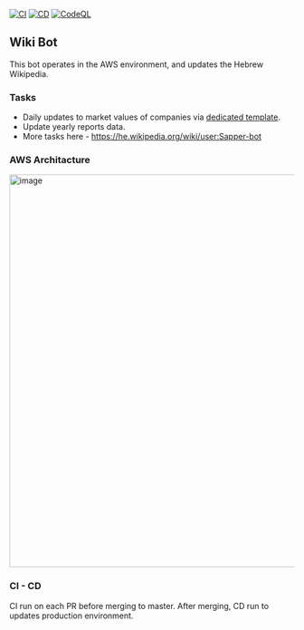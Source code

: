 [![CI](https://github.com/EladHeller/tradeBoot/actions/workflows/linter.yml/badge.svg?branch=develop)](https://github.com/EladHeller/tradeBoot/actions/workflows/linter.yml) [![CD](https://github.com/EladHeller/tradeBoot/actions/workflows/deploy.yml/badge.svg)](https://github.com/EladHeller/tradeBoot/actions/workflows/deploy.yml) [![CodeQL](https://github.com/EladHeller/wiki-bot/actions/workflows/github-code-scanning/codeql/badge.svg)](https://github.com/EladHeller/wiki-bot/actions/workflows/github-code-scanning/codeql)

## Wiki Bot
This bot operates in the AWS environment, and updates the Hebrew Wikipedia.

### Tasks
* Daily updates to market values of companies via [dedicated template](https://he.wikipedia.org/wiki/%D7%AA%D7%91%D7%A0%D7%99%D7%AA:%D7%A9%D7%95%D7%95%D7%99_%D7%A9%D7%95%D7%A7_%D7%97%D7%91%D7%A8%D7%94_%D7%91%D7%95%D7%A8%D7%A1%D7%90%D7%99%D7%AA). 
* Update yearly reports data.
* More tasks here - https://he.wikipedia.org/wiki/user:Sapper-bot

### AWS Architacture
<img width="693" alt="image" src="https://user-images.githubusercontent.com/15896603/170985226-0c055ebe-1d4d-4895-8a15-ca20d68f33ec.png">

### CI - CD
CI run on each PR before merging to master. After merging, CD run to updates production environment.
